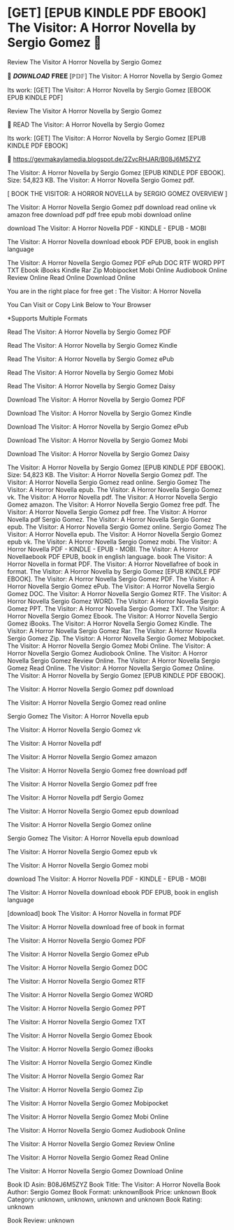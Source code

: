 # [GET] [EPUB KINDLE PDF EBOOK] The Visitor: A Horror Novella by  Sergio Gomez 📍
Review The Visitor A Horror Novella by Sergio Gomez

📁 𝑫𝑶𝑾𝑵𝑳𝑶𝑨𝑫 𝐅𝐑𝐄𝐄 [ℙ𝔻𝔽] The Visitor: A Horror Novella by Sergio Gomez

Its work: [GET] The Visitor: A Horror Novella by Sergio Gomez [EBOOK EPUB KINDLE PDF]


Review The Visitor A Horror Novella by Sergio Gomez

📍 READ The Visitor: A Horror Novella by Sergio Gomez

Its work: [GET] The Visitor: A Horror Novella by Sergio Gomez [EPUB KINDLE PDF EBOOK]



🎁 https://gevmakaylamedia.blogspot.de/2ZvcRHJAR/B08J6M5ZYZ



The Visitor: A Horror Novella by Sergio Gomez [EPUB KINDLE PDF EBOOK]. Size: 54,823 KB. The Visitor: A Horror Novella Sergio Gomez pdf.

[ BOOK THE VISITOR: A HORROR NOVELLA by SERGIO GOMEZ OVERVIEW ]

The Visitor: A Horror Novella Sergio Gomez pdf download read online vk amazon free download pdf pdf free epub mobi download online

download The Visitor: A Horror Novella PDF - KINDLE - EPUB - MOBI

The Visitor: A Horror Novella download ebook PDF EPUB, book in english language

The Visitor: A Horror Novella Sergio Gomez PDF ePub DOC RTF WORD PPT TXT Ebook iBooks Kindle Rar Zip Mobipocket Mobi Online Audiobook Online Review Online Read Online Download Online

You are in the right place for free get : The Visitor: A Horror Novella

You Can Visit or Copy Link Below to Your Browser

*Supports Multiple Formats

Read The Visitor: A Horror Novella by Sergio Gomez PDF

Read The Visitor: A Horror Novella by Sergio Gomez Kindle

Read The Visitor: A Horror Novella by Sergio Gomez ePub

Read The Visitor: A Horror Novella by Sergio Gomez Mobi

Read The Visitor: A Horror Novella by Sergio Gomez Daisy

Download The Visitor: A Horror Novella by Sergio Gomez PDF

Download The Visitor: A Horror Novella by Sergio Gomez Kindle

Download The Visitor: A Horror Novella by Sergio Gomez ePub

Download The Visitor: A Horror Novella by Sergio Gomez Mobi

Download The Visitor: A Horror Novella by Sergio Gomez Daisy

The Visitor: A Horror Novella by Sergio Gomez [EPUB KINDLE PDF EBOOK]. Size: 54,823 KB. The Visitor: A Horror Novella Sergio Gomez pdf. The Visitor: A Horror Novella Sergio Gomez read online. Sergio Gomez The Visitor: A Horror Novella epub. The Visitor: A Horror Novella Sergio Gomez vk. The Visitor: A Horror Novella pdf. The Visitor: A Horror Novella Sergio Gomez amazon. The Visitor: A Horror Novella Sergio Gomez free pdf. The Visitor: A Horror Novella Sergio Gomez pdf free. The Visitor: A Horror Novella pdf Sergio Gomez. The Visitor: A Horror Novella Sergio Gomez epub. The Visitor: A Horror Novella Sergio Gomez online. Sergio Gomez The Visitor: A Horror Novella epub. The Visitor: A Horror Novella Sergio Gomez epub vk. The Visitor: A Horror Novella Sergio Gomez mobi. The Visitor: A Horror Novella PDF - KINDLE - EPUB - MOBI. The Visitor: A Horror Novellaebook PDF EPUB, book in english language. book The Visitor: A Horror Novella in format PDF. The Visitor: A Horror Novellafree of book in format. The Visitor: A Horror Novella by Sergio Gomez [EPUB KINDLE PDF EBOOK]. The Visitor: A Horror Novella Sergio Gomez PDF. The Visitor: A Horror Novella Sergio Gomez ePub. The Visitor: A Horror Novella Sergio Gomez DOC. The Visitor: A Horror Novella Sergio Gomez RTF. The Visitor: A Horror Novella Sergio Gomez WORD. The Visitor: A Horror Novella Sergio Gomez PPT. The Visitor: A Horror Novella Sergio Gomez TXT. The Visitor: A Horror Novella Sergio Gomez Ebook. The Visitor: A Horror Novella Sergio Gomez iBooks. The Visitor: A Horror Novella Sergio Gomez Kindle. The Visitor: A Horror Novella Sergio Gomez Rar. The Visitor: A Horror Novella Sergio Gomez Zip. The Visitor: A Horror Novella Sergio Gomez Mobipocket. The Visitor: A Horror Novella Sergio Gomez Mobi Online. The Visitor: A Horror Novella Sergio Gomez Audiobook Online. The Visitor: A Horror Novella Sergio Gomez Review Online. The Visitor: A Horror Novella Sergio Gomez Read Online. The Visitor: A Horror Novella Sergio Gomez Online. The Visitor: A Horror Novella by Sergio Gomez [EPUB KINDLE PDF EBOOK].

The Visitor: A Horror Novella Sergio Gomez pdf download

The Visitor: A Horror Novella Sergio Gomez read online

Sergio Gomez The Visitor: A Horror Novella epub

The Visitor: A Horror Novella Sergio Gomez vk

The Visitor: A Horror Novella pdf

The Visitor: A Horror Novella Sergio Gomez amazon

The Visitor: A Horror Novella Sergio Gomez free download pdf

The Visitor: A Horror Novella Sergio Gomez pdf free

The Visitor: A Horror Novella pdf Sergio Gomez

The Visitor: A Horror Novella Sergio Gomez epub download

The Visitor: A Horror Novella Sergio Gomez online

Sergio Gomez The Visitor: A Horror Novella epub download

The Visitor: A Horror Novella Sergio Gomez epub vk

The Visitor: A Horror Novella Sergio Gomez mobi

download The Visitor: A Horror Novella PDF - KINDLE - EPUB - MOBI

The Visitor: A Horror Novella download ebook PDF EPUB, book in english language

[download] book The Visitor: A Horror Novella in format PDF

The Visitor: A Horror Novella download free of book in format

The Visitor: A Horror Novella Sergio Gomez PDF

The Visitor: A Horror Novella Sergio Gomez ePub

The Visitor: A Horror Novella Sergio Gomez DOC

The Visitor: A Horror Novella Sergio Gomez RTF

The Visitor: A Horror Novella Sergio Gomez WORD

The Visitor: A Horror Novella Sergio Gomez PPT

The Visitor: A Horror Novella Sergio Gomez TXT

The Visitor: A Horror Novella Sergio Gomez Ebook

The Visitor: A Horror Novella Sergio Gomez iBooks

The Visitor: A Horror Novella Sergio Gomez Kindle

The Visitor: A Horror Novella Sergio Gomez Rar

The Visitor: A Horror Novella Sergio Gomez Zip

The Visitor: A Horror Novella Sergio Gomez Mobipocket

The Visitor: A Horror Novella Sergio Gomez Mobi Online

The Visitor: A Horror Novella Sergio Gomez Audiobook Online

The Visitor: A Horror Novella Sergio Gomez Review Online

The Visitor: A Horror Novella Sergio Gomez Read Online

The Visitor: A Horror Novella Sergio Gomez Download Online

Book ID Asin: B08J6M5ZYZ
Book Title: The Visitor: A Horror Novella
Book Author: Sergio Gomez
Book Format: unknownBook Price: unknown
Book Category: unknown, unknown, unknown and unknown
Book Rating: unknown

Book Review: unknown
